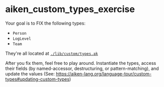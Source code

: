 # aiken_custom_types_exercise

Your goal is to FIX the following types:

- `Person`
- `LogLevel`
- `Team`

They're all located at [`./lib/custom/types.ak`](./lib/custom/types.ak)

After you fix them, feel free to play around.
Instantiate the types, access their fields (by named-accessor, destructuring, or pattern-matching),
and update the values (See: https://aiken-lang.org/language-tour/custom-types#updating-custom-types)
